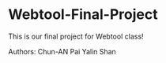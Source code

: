 # Webtool-Final-Project

This is our final project for Webtool class!

Authors:
Chun-AN Pai
Yalin Shan
